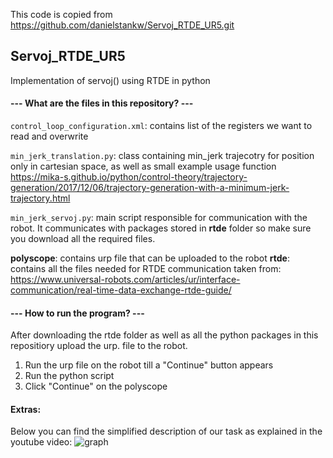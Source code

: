 This code is copied from https://github.com/danielstankw/Servoj_RTDE_UR5.git

## Servoj_RTDE_UR5
Implementation of servoj() using RTDE in python

#### --- What are the files in this repository? ---
`control_loop_configuration.xml`: contains list of the registers we want to read and overwrite

`min_jerk_translation.py`: class containing min_jerk trajecotry for position only in cartesian space, as well as small example usage function
https://mika-s.github.io/python/control-theory/trajectory-generation/2017/12/06/trajectory-generation-with-a-minimum-jerk-trajectory.html

`min_jerk_servoj.py`: main script responsible for communication with the robot. It communicates with packages stored in **rtde** folder so make sure you download all the required files.

__polyscope__: contains urp file that can be uploaded to the robot
__rtde__: contains all the files needed for RTDE communication taken from: 
https://www.universal-robots.com/articles/ur/interface-communication/real-time-data-exchange-rtde-guide/

#### --- How to run the program? ---
After downloading the rtde folder as well as all the python packages in this repositiory upload the urp. file to the robot.
1) Run the urp file on the robot till a "Continue" button appears
2) Run the python script
3) Click "Continue" on the polyscope

#### Extras: 
 Below you can find the simplified description of our task as explained in the youtube video: 
![graph](https://user-images.githubusercontent.com/72759092/128363193-1e1929cd-c6dc-430f-9e93-6e97f150e4e4.jpg)

